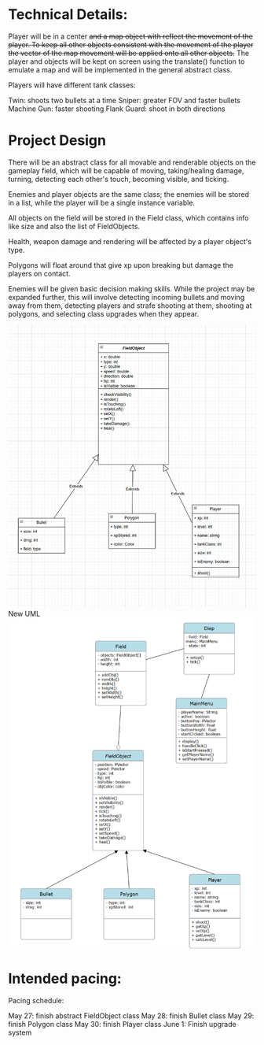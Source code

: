 
# Technical Details:
Player will be in a center ~~and a map object with reflect the movement of the player. To keep all other objects consistent with the movement of the player the vector of the map movement will be applied onto all other objects.~~ The player and objects will be kept on screen using the translate() function to emulate a map and will be implemented in the general abstract class.

Players will have different tank classes:

Twin: shoots two bullets at a time
Sniper: greater FOV and faster bullets
Machine Gun: faster shooting
Flank Guard: shoot in both directions
     
# Project Design

There will be an abstract class for all movable and renderable objects on the gameplay field, which will be capable of moving, taking/healing damage, turning, detecting each other's touch, becoming visible, and ticking.

Enemies and player objects are the same class; the enemies will be stored in a list, while the player will be a single instance variable.

All objects on the field will be stored in the Field class, which contains info like size and also the list of FieldObjects.

Health, weapon damage and rendering will be affected by a player object's type.

Polygons will float around that give xp upon breaking but damage the players on contact.

Enemies will be given basic decision making skills. While the project may be expanded further, this will involve detecting incoming bullets and moving away from them, detecting players and strafe shooting at them, shooting at polygons, and selecting class upgrades when they appear.

![First UML](Prototype0-1.PNG)
New UML
![Second UML](Prototype.PNG)

    
# Intended pacing:

Pacing schedule:

May 27: finish abstract FieldObject class
May 28: finish Bullet class
May 29: finish Polygon class
May 30: finish Player class
June 1: Finish upgrade system
